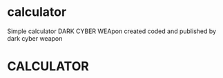 # calculator
Simple calculator DARK CYBER WEApon
created coded and published by dark cyber weapon
<h1>CALCULATOR</h1>

